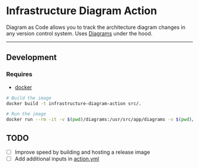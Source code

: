 # Infrastructure Diagram Action

Diagram as Code allows you to track the architecture diagram changes in any version control system. Uses [Diagrams](https://diagrams.mingrammer.com/) under the hood.

---

## Development

### Requires

- [docker](https://docker.com)

```bash
# Build the image
docker build -t infrastructure-diagram-action src/.

# Run the image
docker run --rm -it -v $(pwd)/diagrams:/usr/src/app/diagrams -v $(pwd)/.git:/usr/src/app/.git -w /usr/src/app infrastructure-diagram-action
```

## TODO

- [ ] Improve speed by building and hosting a release image
- [ ] Add additional inputs in [action.yml](action.yml)
